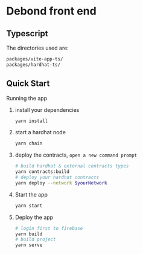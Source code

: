# Debond front end

## Typescript

The directories used are:

```bash
packages/vite-app-ts/
packages/hardhat-ts/
```

## Quick Start

Running the app

1. install your dependencies

   ```bash
   yarn install
   ```

2. start a hardhat node

   ```bash
   yarn chain
   ```

3. deploy the contracts, `open a new command prompt`
   
   ```bash
   # build hardhat & external contracts types
   yarn contracts:build 
   # deploy your hardhat contracts
   yarn deploy --network $yourNetwork
   ```
   
4. Start the app 
   ```bash
   yarn start
   ```

5. Deploy the app
   ```bash
   # login first to firebase
   yarn build
   # build project
   yarn serve
   ```